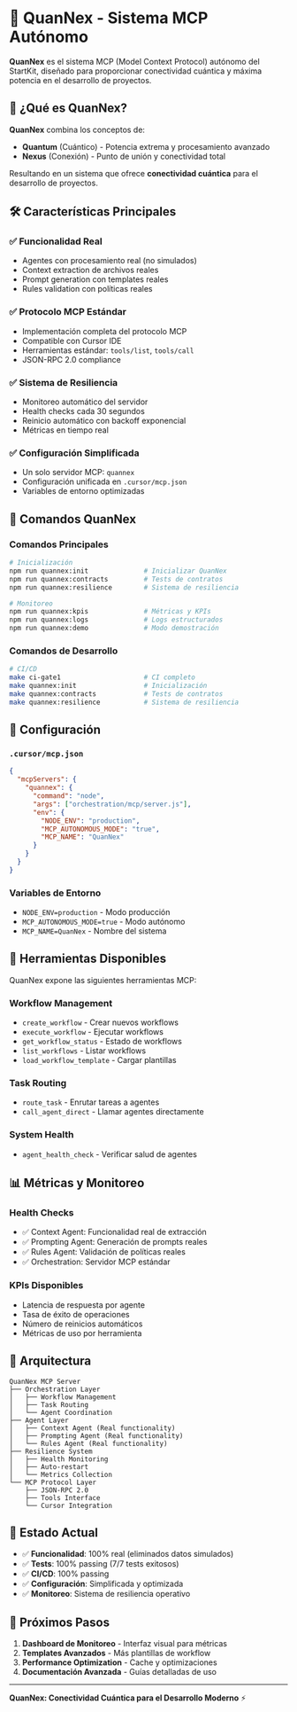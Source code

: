 # 🚀 QuanNex - Sistema MCP Autónomo

**QuanNex** es el sistema MCP (Model Context Protocol) autónomo del StartKit, diseñado para proporcionar conectividad cuántica y máxima potencia en el desarrollo de proyectos.

## 🎯 ¿Qué es QuanNex?

**QuanNex** combina los conceptos de:
- **Quantum** (Cuántico) - Potencia extrema y procesamiento avanzado
- **Nexus** (Conexión) - Punto de unión y conectividad total

Resultando en un sistema que ofrece **conectividad cuántica** para el desarrollo de proyectos.

## 🛠️ Características Principales

### ✅ **Funcionalidad Real**
- Agentes con procesamiento real (no simulados)
- Context extraction de archivos reales
- Prompt generation con templates reales
- Rules validation con políticas reales

### ✅ **Protocolo MCP Estándar**
- Implementación completa del protocolo MCP
- Compatible con Cursor IDE
- Herramientas estándar: `tools/list`, `tools/call`
- JSON-RPC 2.0 compliance

### ✅ **Sistema de Resiliencia**
- Monitoreo automático del servidor
- Health checks cada 30 segundos
- Reinicio automático con backoff exponencial
- Métricas en tiempo real

### ✅ **Configuración Simplificada**
- Un solo servidor MCP: `quannex`
- Configuración unificada en `.cursor/mcp.json`
- Variables de entorno optimizadas

## 🚀 Comandos QuanNex

### **Comandos Principales**
```bash
# Inicialización
npm run quannex:init              # Inicializar QuanNex
npm run quannex:contracts         # Tests de contratos
npm run quannex:resilience        # Sistema de resiliencia

# Monitoreo
npm run quannex:kpis              # Métricas y KPIs
npm run quannex:logs              # Logs estructurados
npm run quannex:demo              # Modo demostración
```

### **Comandos de Desarrollo**
```bash
# CI/CD
make ci-gate1                     # CI completo
make quannex:init                 # Inicialización
make quannex:contracts            # Tests de contratos
make quannex:resilience           # Sistema de resiliencia
```

## 📁 Configuración

### **`.cursor/mcp.json`**
```json
{
  "mcpServers": {
    "quannex": {
      "command": "node",
      "args": ["orchestration/mcp/server.js"],
      "env": {
        "NODE_ENV": "production",
        "MCP_AUTONOMOUS_MODE": "true",
        "MCP_NAME": "QuanNex"
      }
    }
  }
}
```

### **Variables de Entorno**
- `NODE_ENV=production` - Modo producción
- `MCP_AUTONOMOUS_MODE=true` - Modo autónomo
- `MCP_NAME=QuanNex` - Nombre del sistema

## 🧪 Herramientas Disponibles

QuanNex expone las siguientes herramientas MCP:

### **Workflow Management**
- `create_workflow` - Crear nuevos workflows
- `execute_workflow` - Ejecutar workflows
- `get_workflow_status` - Estado de workflows
- `list_workflows` - Listar workflows
- `load_workflow_template` - Cargar plantillas

### **Task Routing**
- `route_task` - Enrutar tareas a agentes
- `call_agent_direct` - Llamar agentes directamente

### **System Health**
- `agent_health_check` - Verificar salud de agentes

## 📊 Métricas y Monitoreo

### **Health Checks**
- ✅ Context Agent: Funcionalidad real de extracción
- ✅ Prompting Agent: Generación de prompts reales
- ✅ Rules Agent: Validación de políticas reales
- ✅ Orchestration: Servidor MCP estándar

### **KPIs Disponibles**
- Latencia de respuesta por agente
- Tasa de éxito de operaciones
- Número de reinicios automáticos
- Métricas de uso por herramienta

## 🔧 Arquitectura

```
QuanNex MCP Server
├── Orchestration Layer
│   ├── Workflow Management
│   ├── Task Routing
│   └── Agent Coordination
├── Agent Layer
│   ├── Context Agent (Real functionality)
│   ├── Prompting Agent (Real functionality)
│   └── Rules Agent (Real functionality)
├── Resilience System
│   ├── Health Monitoring
│   ├── Auto-restart
│   └── Metrics Collection
└── MCP Protocol Layer
    ├── JSON-RPC 2.0
    ├── Tools Interface
    └── Cursor Integration
```

## 🎯 Estado Actual

- ✅ **Funcionalidad**: 100% real (eliminados datos simulados)
- ✅ **Tests**: 100% passing (7/7 tests exitosos)
- ✅ **CI/CD**: 100% passing
- ✅ **Configuración**: Simplificada y optimizada
- ✅ **Monitoreo**: Sistema de resiliencia operativo

## 🚀 Próximos Pasos

1. **Dashboard de Monitoreo** - Interfaz visual para métricas
2. **Templates Avanzados** - Más plantillas de workflow
3. **Performance Optimization** - Cache y optimizaciones
4. **Documentación Avanzada** - Guías detalladas de uso

---

**QuanNex: Conectividad Cuántica para el Desarrollo Moderno** ⚡

